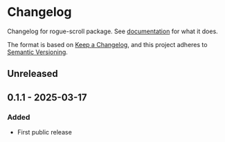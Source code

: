 # Changelog

Changelog for rogue-scroll package. See [documentation][docs] for what it does.

The format is based on [Keep a Changelog](https://keepachangelog.com/en/1.0.0/),
and this project adheres to [Semantic Versioning](https://semver.org/spec/v2.0.0.html).

## Unreleased

## 0.1.1 - 2025-03-17

### Added

- First public release
  
[docs]: https://jpgoldberg.github.io/rogue-scroll/
